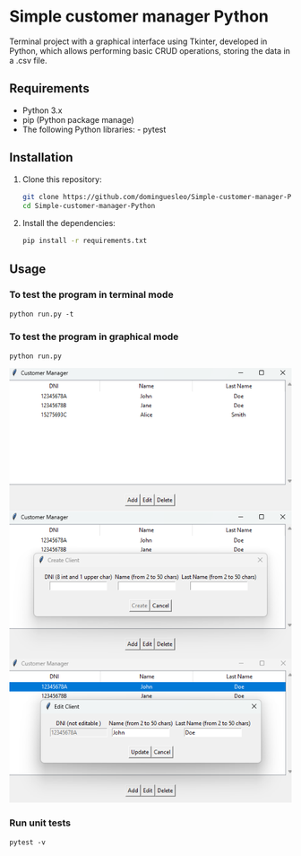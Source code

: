 # Simple customer manager Python

Terminal project with a graphical interface using Tkinter, developed in Python, which allows performing basic CRUD operations, storing the data in a .csv file.

## Requirements

- Python 3.x
- pip (Python package manage)
- The following Python libraries:
      - pytest

## Installation

1. Clone this repository:

    ```bash
    git clone https://github.com/dominguesleo/Simple-customer-manager-Python.git
    cd Simple-customer-manager-Python
    ```

3. Install the dependencies:

    ```bash
    pip install -r requirements.txt
    ```

## Usage

### To test the program in terminal mode

    python run.py -t

### To test the program in graphical mode

    python run.py

![img](./img/img.png)

### Run unit tests

    pytest -v
